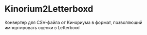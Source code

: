# Kinorium2Letterboxd
Конвертер для CSV-файла от Кинориума в формат, позволяющий импортировать оценки в Letterboxd
